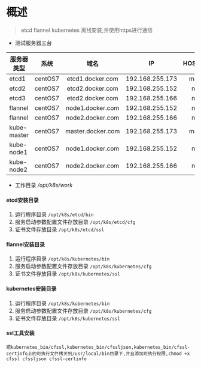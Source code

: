# 概述
> etcd flannel kubernetes 离线安装,并使用https进行通信

* 测试服务器三台

服务器类型|系统|域名|IP|HOSTNAME
--|:--:|:--:|:--:|:--:
etcd1|centOS7|etcd1.docker.com|192.168.255.173|master1
etcd2|centOS7|etcd2.docker.com|192.168.255.152|node1
etcd3|centOS7|etcd2.docker.com|192.168.255.166|node2
flannel|centOS7|node1.docker.com|192.168.255.152|node1
flannel|centOS7|node2.docker.com|192.168.255.166|node2
kube-master|centOS7|master.docker.com|192.168.255.173|master1
kube-node1|centOS7|node1.docker.com|192.168.255.152|node1
kube-node2|centOS7|node2.docker.com|192.168.255.166|node2

* 工作目录 */opt/k8s/work*
#### etcd安装目录
1. 运行程序目录 `/opt/k8s/etcd/bin `
2. 服务启动参数配置文件存放目录 `/opt/k8s/etcd/cfg `
3. 证书文件存放目录 `/opt/k8s/etcd/ssl `
#### flannel安装目录
1. 运行程序目录 `/opt/k8s/kubernetes/bin `
2. 服务启动参数配置文件存放目录 `/opt/k8s/kubernetes/cfg `
3. 证书文件存放目录 `/opt/k8s/kubernetes/ssl `
#### kubernetes安装目录
1. 运行程序目录 `/opt/k8s/kubernetes/bin `
2. 服务启动参数配置文件存放目录 `/opt/k8s/kubernetes/cfg `
3. 证书文件存放目录 `/opt/k8s/kubernetes/ssl `

#### ssl工具安装
`把kubernetes_bin/cfssl,kubernetes_bin/cfssljson,kubernetes_bin/cfssl-certinfo上的可执行文件拷贝到/usr/local/bin目录下,并且添加可执行权限,chmod +x cfssl cfssljson cfssl-certinfo`

